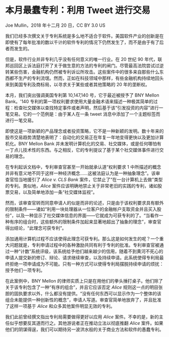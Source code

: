 # 本月最蠢专利：利用 Tweet 进行交易

Joe Mullin，2018 年十二月 20 日，CC BY 3.0 US

我们已经多次撰文关于专利系统是多么地不适合于软件。美国软件产业的创新是在即使有了每年批准的数以千计的软件专利的情况下仍然发生了，而不是由于有了后者而发生的。

但是，软件行业并非专利几乎没有任何意义的唯一行业。在 20 世纪 90 年代，联邦巡回区上诉法庭打开了关于做生意的方法的专利的闸门。尽管最高法院尝试过逆转某些伤害，金融机构仍然被专利诉讼所攻击。这些案件中的很多来自那些什么东西都不生产的专利流氓。然而，正如在科技领域中那样，有些金融机构持续地回头来到美国专利及商标局，以寻求关于某些或者其他策略的 20 年的垄断权。

本月，我们突出强调美国专利第 10,147,140 号，它于最近被授予了 BNY Mellon Bank。'140 专利的第一项权利要求使用大量金融术语来描述一种极其简单的过程：检查社交媒体以查找特定事件或者声明，然后基于该“引发投资的内容”进行一笔交易。它的一个范例是：由于某人在一条 tweet 消息中添加了一个主题标签而进行一笔交易。

即使这是一项新颖的产品理念或者投资策略，它不是一种新颖的发明。数十年来的股市交易趋势清楚地表明了：自动化的交易正在年复一年地变得更快以及更加计算机化。BNY Mellon Bank 并未发明计算机化的交易、社交媒体，或是任何哪怕有一丁点儿技术性的东西。与之相反，它的专利提议了基于某个社交媒体事件进行交易的理念。

在专利起诉文档中，专利审查官甚至一开始就承认道“权利要求 1 中所描述的概念并非有意义地不同于这样一种经济概念……这被法庭认为是一种抽象理念”。该审查官恰当地援引了 _Alice v. CLS Bank_ 案件，它禁止了“在一台计算机上去做”类型的专利。类似地，_Alice_ 案件应该明确地禁止关于非常老旧的实践的专利，诸如股票交易，以及简单地添加一条“社交媒体监视”。

然而，该审查官转而同意申请人的似是而非的论述，只是由于该权利要求具有额外的限制条件——诸如“利用一块处理器从一位客户的金融帐户支取资金并且买入股份”，以及一种显示了社交媒体信息的界面——它就成为可获专利的了。“当看作一种有序的组合时，这些额外的限制条件加起来显著地超出了抽象的理念”，审查官得出结论，“此理念可获专利”。

添加通用计算机过程不应该使得此理念可获专利。那么这是如何发生的呢？一个重大问题就是，专利申请过程中的各种激励共同有利于专利的批准。专利审查官被通过一种“计数”系统评级，该系统给予他们越来越少的信用，随着不到黄河不死心的申请人提交新的修订、辩论、请求继续审查，以及持续申请。此系统使得专利局最终拒绝一项申请成为不可能。只有一种方式可以使得专利局摆脱持续申请的烦扰：授予他们一项专利。

在此案例中，BNY Mellon 的律师实质上只是在用他们的拳头捶打桌子。他们除了关于该专利包含了一种“有序的组合”，并且它应该否定 _Alice_ 规则这一点的明目张胆的固执要求以外，什么都没有提供。“没有任何东西可以显示作为一个整体的该组合未能提供一种创新性的概念”，申请人写道。审查官简单地放弃了，并且批准了这样一项基于 _Alice_ 和众多其他案件明显无效的专利。

我们此前曾经撰文指出专利局需要做得更好以应用 _Alice_ 案件。不幸的是，新的主任似乎想要反其道而行之。其他游说者正在推动立法以彻底推翻 _Alice_ 案件。如果他们的阴谋得逞，我们可以期待另一波洪水般的关于商业方法和软件的愚蠢专利。


